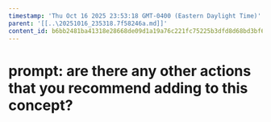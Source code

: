 ```yaml
---
timestamp: 'Thu Oct 16 2025 23:53:18 GMT-0400 (Eastern Daylight Time)'
parent: '[[..\20251016_235318.7f58246a.md]]'
content_id: b6bb2481ba41318e28668de09d1a19a76c221fc75225b3dfd8d68bd3bf6e4c1e
---
```


# prompt: are there any other actions that you recommend adding to this concept?
